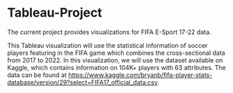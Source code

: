 # Tableau-Project
 
 The current project provides visualizations for FIFA E-Sport 17-22 data.
 
 This Tableau visualization will use the statistical information of soccer players featuring in the FIFA game which combines the cross-sectional data from 2017 to 2022. 
 In this visualization, we will use the dataset available on Kaggle, which contains information on 104K+ players with 63 attributes. 
 The data can be found at https://www.kaggle.com/bryanb/fifa-player-stats-database/version/29?select=FIFA17_official_data.csv.
 
 
 
